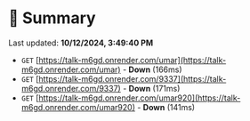 # 📖 Summary
Last updated: **10/12/2024, 3:49:40 PM**

- `GET` [https://talk-m6gd.onrender.com/umar](https://talk-m6gd.onrender.com/umar) - **Down** (166ms)
- `GET` [https://talk-m6gd.onrender.com/9337](https://talk-m6gd.onrender.com/9337) - **Down** (171ms)
- `GET` [https://talk-m6gd.onrender.com/umar920](https://talk-m6gd.onrender.com/umar920) - **Down** (141ms)
